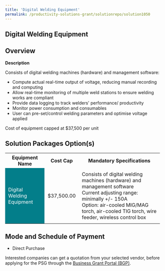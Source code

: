 ```yaml
---
title: 'Digital Welding Equipment'
permalink: /productivity-solutions-grant/solutionrepo/solution1050
---
```


## Digital Welding Equipment

## Overview

**Description**

Consists of digital welding machines (hardware) and management software:
- Compute actual real-time output of voltage, reducing manual recording and computing
- Allow real-time monitoring of multiple weld stations to ensure welding works are compliant 
- Provide data logging to track welders' performance/ productivity
- Monitor power consumption and consumables
- User can pre-set/control welding parameters and optimise voltage applied

Cost of equipment capped at $37,500 per unit

## Solution Packages Option(s)

<table>
<tr>
<th><b>Equipment Name</b></th>
<th><b>Cost Cap</b></th>
<th><b>Mandatory Specifications</b></th>
</tr>
<tr>
<td style='padding: 10px; background-color: #037E8A; color: #FFFFFF;'>Digital Welding Equipment </td>
<td style='padding: 10px;'>$37,500.00</td>
<td style='padding: 10px;'>Consists of digital welding machines (hardware) and management software<br>Current adjusting range: minimally +/- 150A<br>Option: air-cooled MIG/MAG torch, air-cooled TIG torch, wire feeder, wireless control box</td>
</tr>
</table>

## Mode and Schedule of Payment

 - Direct Purchase

Interested companies can get a quotation from your selected vendor, before applying for the PSG through the <a href='https://www.businessgrants.gov.sg/' target='_blank' rel='noopener'>Business Grant Portal (BGP)</a>.

<script src="/jquery/resize-tables.js"></script>
